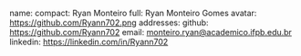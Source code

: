 name:
  compact: Ryan Monteiro
  full: Ryan Monteiro Gomes
avatar: https://github.com/Ryann702.png
addresses:
  github: https://github.com/Ryann702
  email: monteiro.ryan@academico.ifpb.edu.br
  linkedin: https://linkedin.com/in/Ryann702